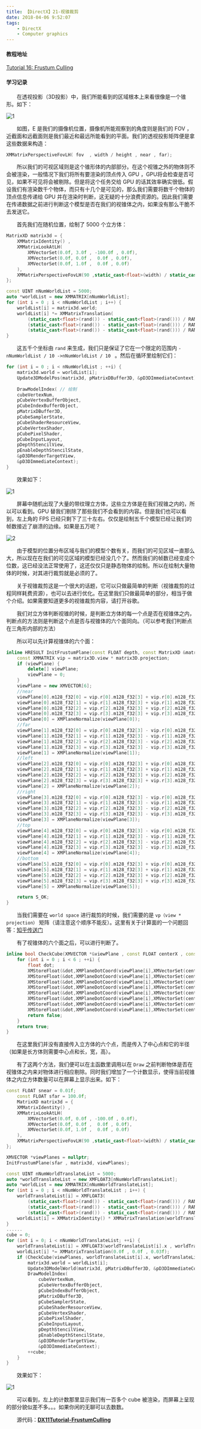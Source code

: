 ```yaml
---
title: 【DirectX】21-视锥裁剪
date: 2018-04-06 9:52:07
tags:
	- DirectX
	- Computer graphics
---
```


#### 教程地址

[Tutorial 16: Frustum Culling](http://www.rastertek.com/dx11tut16.html)

#### 学习记录

&emsp;&emsp;在透视投影（3D投影）中，我们所能看到的区域根本上来看很像是一个锥形。如下：

![1](https://image.ibb.co/iVJFwc/image.png)

&emsp;&emsp;如图，E 是我们的摄像机位置，摄像机所能观察到的角度则是我们的 FOV ，近截面和远截面则是我们最近和最远所能看到的平面。我们的透视投影矩阵便是拿这些数据来构造：

```c++
XMMatrixPerspectiveFovLH( fov  , width / height , near , far);
```

&emsp;&emsp;所以我们的可视区域则是这个锥形体的内部部分。在这个视锥之外的物体则不会被渲染，一般情况下我们将所有要渲染的顶点传入 GPU ，GPU将会检查是否可见，如果不可见将会被剔除。但是将这个任务交给 GPU 的话其效率确实很低。假设我们有渲染数千个物体，而只有十几个是可见的，那么我们需要将数千个物体的顶点信息传递给 GPU 并在渲染时判断，这无疑的十分浪费资源的。因此我们需要在传递数据之前进行判断这个模型是否在我们的视锥体之内，如果没有那么干脆不去发送它。

<!--more-->

&emsp;&emsp;首先我们在随机位置，绘制了 5000 个立方体：

```c++
MatrixXD matrix3d = {
	XMMatrixIdentity() ,
	XMMatrixLookAtLH(
		XMVectorSet(0.0f, 3.0f , -100.0f , 0.0f),
		XMVectorSet(0.0f, 0.0f ,  0.0f , 0.0f),
		XMVectorSet(0.0f, 1.0f ,  0.0f , 0.0f)
	),
	XMMatrixPerspectiveFovLH(90 ,static_cast<float>(width) / static_cast<float>(height) , 0.01f , 100.0f)
};

const UINT nNumWorldList = 5000;
auto *worldList = new XMMATRIX[nNumWorldList];
for (int i = 0 ; i < nNumWorldList ; i++) {
	worldList[i] = matrix3d.world;
	worldList[i] *= XMMatrixTranslation(
		(static_cast<float>(rand()) - static_cast<float>(rand())) / RAND_MAX * nNumWorldList / 10, 
		(static_cast<float>(rand()) - static_cast<float>(rand())) / RAND_MAX * nNumWorldList / 10, 
		(static_cast<float>(rand()) - static_cast<float>(rand())) / RAND_MAX * nNumWorldList / 10);
}
```

&emsp;&emsp;这五千个坐标由 `rand` 来生成，我们只是保证了它在一个限定的范围内 `-nNumWorldList / 10 ->nNumWorldList / 10 ` 。然后在循环里绘制它们：

```c++
for (int i = 0 ; i < nNumWorldList ; ++i) {
	matrix3d.world = worldList[i];
	Update3DModelPos(matrix3d, pMatrixDBuffer3D, &pD3DImmediateContext);
	
    DrawModelIndex(	// 绘制
	cubeVertexNum,
	pCubeVertexBufferObject,
	pCubeIndexBufferObject,
	pMatrixDBuffer3D,
	pCubeSamplerState,
	pCubeShaderResourceView,
	pCubeVertexShader,
	pCubePixelShader,
	pCubeInputLayout,
	pDepthStencilView,
	pEnableDepthStencilState,
	&pD3DRenderTargetView,
	&pD3DImmediateContext);
}
```

&emsp;&emsp;效果如下：

![1](https://image.ibb.co/cNDC9x/image.png)

&emsp;&emsp;屏幕中随机出现了大量的带纹理立方体，这些立方体是在我们视锥之内的，所以可以看到。GPU 替我们剔除了那些我们不会看到的内容。但是我们也可以看到，左上角的 FPS 已经只剩下了三十左右。仅仅是绘制五千个模型已经让我们的帧数接近了崩溃的边缘。如果是五万呢？

![2](https://image.ibb.co/eGyjNH/image.png)

&emsp;&emsp;由于模型的位置分布区域与我们的模型个数有关，而我们的可见区域一直那么大，所以现在在我们的可见区域的模型已经没几个了。然而我们的帧数已经变成个位数，这已经没法正常使用了，这还仅仅只是静态物体的绘制。所以在绘制大量物体的时候，对其进行裁剪就是必须的了。

&emsp;&emsp;关于视锥裁剪这是一个很大的话题，它可以只做最简单的判断（视锥裁剪的过程同样耗费资源），也可以去进行优化。在这里我们只做最简单的部分，相当于做个介绍。如果需要知道更多的视锥裁剪内容，请打开谷歌。

&emsp;&emsp;我们对立方体判断视锥的时候，是判断立方体的每一个点是否在视锥体之内，判断点的方法则是判断这个点是否与视锥体的六个面同向。（可以参考我们判断点在三角形内部的方法）

&emsp;&emsp;所以可以先计算视锥体的六个面：

```c++
inline HRESULT InitFrustumPlane(const FLOAT depth, const MatrixXD &matrix3D , XMVECTOR *&viewPlane) {
	const XMMATRIX vip = matrix3D.view * matrix3D.projection;
	if (viewPlane) {
		delete[] viewPlane;
		viewPlane = 0;
	}
	viewPlane = new XMVECTOR[6];
	//near
	viewPlane[0].m128_f32[0] = vip.r[0].m128_f32[3] + vip.r[0].m128_f32[2];
	viewPlane[0].m128_f32[1] = vip.r[1].m128_f32[3] + vip.r[1].m128_f32[2];
	viewPlane[0].m128_f32[2] = vip.r[2].m128_f32[3] + vip.r[2].m128_f32[2];
	viewPlane[0].m128_f32[3] = vip.r[3].m128_f32[3] + vip.r[3].m128_f32[2];
	viewPlane[0] = XMPlaneNormalize(viewPlane[0]);
	//far
	viewPlane[1].m128_f32[0] = vip.r[0].m128_f32[3] - vip.r[0].m128_f32[2];
	viewPlane[1].m128_f32[1] = vip.r[1].m128_f32[3] - vip.r[1].m128_f32[2];
	viewPlane[1].m128_f32[2] = vip.r[2].m128_f32[3] - vip.r[2].m128_f32[2];
	viewPlane[1].m128_f32[3] = vip.r[3].m128_f32[3] - vip.r[3].m128_f32[2];
	viewPlane[1] = XMPlaneNormalize(viewPlane[1]);
	//left
	viewPlane[2].m128_f32[0] = vip.r[0].m128_f32[3] + vip.r[0].m128_f32[0];
	viewPlane[2].m128_f32[1] = vip.r[1].m128_f32[3] + vip.r[1].m128_f32[0];
	viewPlane[2].m128_f32[2] = vip.r[2].m128_f32[3] + vip.r[2].m128_f32[0];
	viewPlane[2].m128_f32[3] = vip.r[3].m128_f32[3] + vip.r[3].m128_f32[0];
	viewPlane[2] = XMPlaneNormalize(viewPlane[2]);
	//right																   
	viewPlane[3].m128_f32[0] = vip.r[0].m128_f32[3] - vip.r[0].m128_f32[0];
	viewPlane[3].m128_f32[1] = vip.r[1].m128_f32[3] - vip.r[1].m128_f32[0];
	viewPlane[3].m128_f32[2] = vip.r[2].m128_f32[3] - vip.r[2].m128_f32[0];
	viewPlane[3].m128_f32[3] = vip.r[3].m128_f32[3] - vip.r[3].m128_f32[0];
	viewPlane[3] = XMPlaneNormalize(viewPlane[3]);
	//top
	viewPlane[4].m128_f32[0] = vip.r[0].m128_f32[3] - vip.r[0].m128_f32[1];
	viewPlane[4].m128_f32[1] = vip.r[1].m128_f32[3] - vip.r[1].m128_f32[1];
	viewPlane[4].m128_f32[2] = vip.r[2].m128_f32[3] - vip.r[2].m128_f32[1];
	viewPlane[4].m128_f32[3] = vip.r[3].m128_f32[3] - vip.r[3].m128_f32[1];
	viewPlane[4] = XMPlaneNormalize(viewPlane[4]);
	//bottom
	viewPlane[5].m128_f32[0] = vip.r[0].m128_f32[3] + vip.r[0].m128_f32[1];
	viewPlane[5].m128_f32[1] = vip.r[1].m128_f32[3] + vip.r[1].m128_f32[1];
	viewPlane[5].m128_f32[2] = vip.r[2].m128_f32[3] + vip.r[2].m128_f32[1];
	viewPlane[5].m128_f32[3] = vip.r[3].m128_f32[3] + vip.r[3].m128_f32[1];
	viewPlane[5] = XMPlaneNormalize(viewPlane[5]);

	return S_OK;
}
```

&emsp;&emsp;当我们需要在 `world space` 进行裁剪的时候，我们需要的是 `vp（view * projection）` 矩阵（请注意这个顺序不能反）。这里有关于计算面的一个问题回答：[知乎传送门](https://www.zhihu.com/question/46377273)

&emsp;&emsp;有了视锥体的六个面之后，可以进行判断了。

```c++
inline bool CheckCube(XMVECTOR *&viewPlane , const FLOAT centerX , const FLOAT centerY , const FLOAT centerZ , const FLOAT R) {
	for (int i = 0 ; i < 6 ; ++i) {
		float dot;
		XMStoreFloat(&dot,XMPlaneDotCoord(viewPlane[i],XMVectorSet(centerX + R , centerY + R , centerZ + R , 0.0f)));if (dot > 0.0f) continue;
		XMStoreFloat(&dot,XMPlaneDotCoord(viewPlane[i],XMVectorSet(centerX + R , centerY + R , centerZ - R , 0.0f)));if (dot > 0.0f) continue;
		XMStoreFloat(&dot,XMPlaneDotCoord(viewPlane[i],XMVectorSet(centerX + R , centerY - R , centerZ + R , 0.0f)));if (dot > 0.0f) continue;
		XMStoreFloat(&dot,XMPlaneDotCoord(viewPlane[i],XMVectorSet(centerX + R , centerY - R , centerZ - R , 0.0f)));if (dot > 0.0f) continue;
		XMStoreFloat(&dot,XMPlaneDotCoord(viewPlane[i],XMVectorSet(centerX - R , centerY + R , centerZ + R , 0.0f)));if (dot > 0.0f) continue;
		XMStoreFloat(&dot,XMPlaneDotCoord(viewPlane[i],XMVectorSet(centerX - R , centerY + R , centerZ - R , 0.0f)));if (dot > 0.0f) continue;
		XMStoreFloat(&dot,XMPlaneDotCoord(viewPlane[i],XMVectorSet(centerX - R , centerY - R , centerZ + R , 0.0f)));if (dot > 0.0f) continue;
		XMStoreFloat(&dot,XMPlaneDotCoord(viewPlane[i],XMVectorSet(centerX - R , centerY - R , centerZ - R , 0.0f)));if (dot > 0.0f) continue;
		return false;
	}
	return true;
}
```

&emsp;&emsp;在这里我们并没有直接传入立方体的六个点，而是传入了中心点和它的半径（如果是长方体则需要中心点和长，宽，高）。

&emsp;&emsp;有了这两个方法，我们便可以在主函数里调用以在 `Draw` 之前判断物体是否在视锥体之内来对物体进行相应剔除。同时我们增加了一个计数显示，使得当前视锥体之内立方体数量可以在屏幕上显示出来。如下：

```c++
const FLOAT snear = 0.01f;
	const FLOAT sfar = 100.0f;
	MatrixXD matrix3d = {
	XMMatrixIdentity() ,
	XMMatrixLookAtLH(
		XMVectorSet(0.0f, 0.0f , -100.0f , 0.0f),
		XMVectorSet(0.0f, 0.0f ,  0.0f , 0.0f),
		XMVectorSet(0.0f, 1.0f ,  0.0f , 0.0f)
	),
	XMMatrixPerspectiveFovLH(90 ,static_cast<float>(width) / static_cast<float>(height) , snear , sfar)
};

XMVECTOR *viewPlanes = nullptr;
InitFrustumPlane(sfar , matrix3d, viewPlanes);

const UINT nNumWorldTranslateList = 5000;
auto *worldTranslateList = new XMFLOAT3[nNumWorldTranslateList];
auto *worldList = new XMMATRIX[nNumWorldTranslateList];
for (int i = 0 ; i < nNumWorldTranslateList ; i++) {
	worldTranslateList[i] = XMFLOAT3(
		(static_cast<float>(rand()) - static_cast<float>(rand())) / RAND_MAX * nNumWorldTranslateList / 10, 
		(static_cast<float>(rand()) - static_cast<float>(rand())) / RAND_MAX * nNumWorldTranslateList / 10, 
		(static_cast<float>(rand()) - static_cast<float>(rand())) / RAND_MAX * nNumWorldTranslateList / 10);	
	worldList[i] = XMMatrixIdentity() * XMMatrixTranslation(worldTranslateList[i].x, worldTranslateList[i].y, worldTranslateList[i].z);
}
......
cube = 0;
for (int i = 0; i < nNumWorldTranslateList; ++i) {
	worldTranslateList[i] = XMFLOAT3(worldTranslateList[i].x , worldTranslateList[i].y , worldTranslateList[i].z + 0.03f);
	worldList[i] *= XMMatrixTranslation(0.0f , 0.0f , 0.03f);
	if (CheckCube(viewPlanes, worldTranslateList[i].x, worldTranslateList[i].y, worldTranslateList[i].z, 0.5f)) {				
		matrix3d.world = worldList[i];
		Update3DModelWorld(matrix3d, pMatrixDBuffer3D, &pD3DImmediateContext);
		DrawModelIndex(
			cubeVertexNum,
			pCubeVertexBufferObject,
			pCubeIndexBufferObject,
			pMatrixDBuffer3D,
			pCubeSamplerState,
			pCubeShaderResourceView,
			pCubeVertexShader,
			pCubePixelShader,
			pCubeInputLayout,
			pDepthStencilView,
			pEnableDepthStencilState,
			&pD3DRenderTargetView,
			&pD3DImmediateContext);
		++cube;
	}
}
```

&emsp;&emsp;效果如下：

![1](https://image.ibb.co/kztZPx/image.png)

&emsp;&emsp;可以看到，左上的计数那里显示我们有一百多个 cube 被渲染，而屏幕上呈现的部分貌似差不多。。。如果你闲的无聊可以去数数。

&emsp;&emsp;源代码：[**DX11Tutorial-FrustumCulling**](https://github.com/KsGin/DX11Tutorial/tree/master/DX11Tutorial-FrustumCulling)







